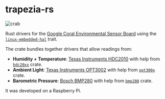 # trapezia-rs

![crab](https://upload.wikimedia.org/wikipedia/commons/9/95/Trapezia_tigrina_-_Red_Spotted_Guard_Crab.jpg)

Rust drivers for the [Google Coral Environmental Sensor Board](https://coral.ai/docs/enviro-board/datasheet) using the [`linux-embedded-hal`](https://github.com/rust-embedded/linux-embedded-hal) trait.

The crate bundles together drivers that allow readings from:
- **Humidity + Temperature**: [Texas Instruments HDC2010](https://www.ti.com/lit/ds/symlink/hdc2010.pdf) with help from [`hdc20xx`](https://crates.io/crates/hdc20xx) crate.
- **Ambient Light**: [Texas Instruments OPT3002](https://www.ti.com/lit/ds/symlink/opt3002.pdf) with help from [`opt300x`](https://crates.io/crates/opt300x) crate.
- **Barometric Pressure**: [Bosch BMP280](https://www.bosch-sensortec.com/media/boschsensortec/downloads/datasheets/bst-bmp280-ds001.pdf) with help from [`bmp280`](https://crates.io/crates/bmp280) crate.

It was developed on a Raspberry Pi.
